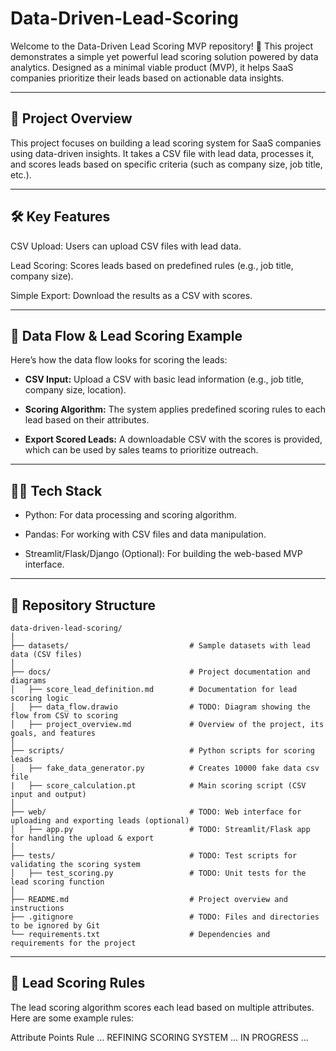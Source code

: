 # Data-Driven-Lead-Scoring

Welcome to the Data-Driven Lead Scoring MVP repository! 🚀
This project demonstrates a simple yet powerful lead scoring solution powered by data analytics. Designed as a minimal viable product (MVP), it helps SaaS companies prioritize their leads based on actionable data insights.

---
## 🧠 Project Overview
This project focuses on building a lead scoring system for SaaS companies using data-driven insights. It takes a CSV file with lead data, processes it, and scores leads based on specific criteria (such as company size, job title, etc.).

---

## 🛠️ Key Features
CSV Upload: Users can upload CSV files with lead data.

Lead Scoring: Scores leads based on predefined rules (e.g., job title, company size).

Simple Export: Download the results as a CSV with scores.

---

## 🚀 Data Flow & Lead Scoring Example
Here’s how the data flow looks for scoring the leads:

  - **CSV Input:** Upload a CSV with basic lead information (e.g., job title, company size, location).

  - **Scoring Algorithm:** The system applies predefined scoring rules to each lead based on their attributes.

  - **Export Scored Leads:** A downloadable CSV with the scores is provided, which can be used by sales teams to prioritize outreach.
---

## 🧑‍💻 Tech Stack
  - Python: For data processing and scoring algorithm.

  - Pandas: For working with CSV files and data manipulation.

  - Streamlit/Flask/Django (Optional): For building the web-based MVP interface.

---



## 📂 Repository Structure
```
data-driven-lead-scoring/
│
├── datasets/                           # Sample datasets with lead data (CSV files)
│
├── docs/                               # Project documentation and diagrams
│   ├── score_lead_definition.md        # Documentation for lead scoring logic
│   ├── data_flow.drawio                # TODO: Diagram showing the flow from CSV to scoring
│   ├── project_overview.md             # Overview of the project, its goals, and features
│
├── scripts/                            # Python scripts for scoring leads
│   ├── fake_data_generator.py          # Creates 10000 fake data csv file
|   ├── score_calculation.pt            # Main scoring script (CSV input and output)
│
├── web/                                # TODO: Web interface for uploading and exporting leads (optional)
│   ├── app.py                          # TODO: Streamlit/Flask app for handling the upload & export
│
├── tests/                              # TODO: Test scripts for validating the scoring system
│   ├── test_scoring.py                 # TODO: Unit tests for the lead scoring function
│
├── README.md                           # Project overview and instructions
├── .gitignore                          # TODO: Files and directories to be ignored by Git
└── requirements.txt                    # Dependencies and requirements for the project

```
---

## 📖 Lead Scoring Rules
The lead scoring algorithm scores each lead based on multiple attributes. Here are some example rules:


Attribute	Points Rule
... REFINING SCORING SYSTEM ... IN PROGRESS ...
